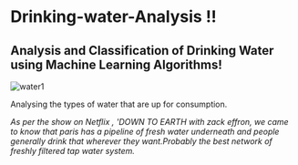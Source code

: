 # Drinking-water-Analysis !!
## Analysis and Classification of Drinking Water using Machine Learning Algorithms!

![water1](https://user-images.githubusercontent.com/73397927/148592298-147b94fb-9bd0-40a3-9d9c-33d326b0f085.jpg)

Analysing the types of water that are up for consumption.


_As per the show on Netflix , 'DOWN TO EARTH with zack effron, we came to know that paris has a pipeline of fresh water underneath and people generally drink that wherever they want.Probably the best network of freshly filtered tap water system._


